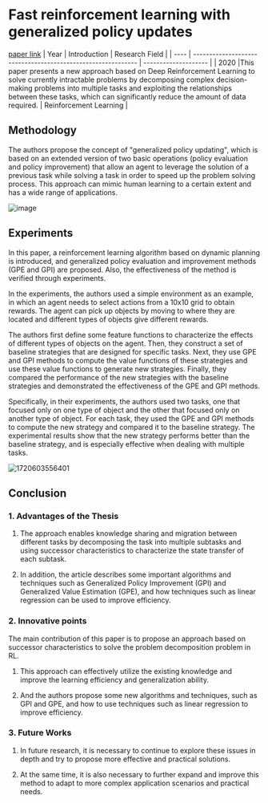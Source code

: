 # Fast reinforcement learning with generalized policy updates
[paper link](https://www.pnas.org/doi/epdf/10.1073/pnas.1907370117) 
| Year | Introduction                                                         | Research Field                 |
| ---- | ------------------------------------------------------------ | -------------------- |
| 2020 |This paper presents a new approach based on Deep Reinforcement Learning to solve currently intractable problems by decomposing complex decision-making problems into multiple tasks and exploiting the relationships between these tasks, which can significantly reduce the amount of data required.          | Reinforcement Learning          |

## Methodology
 The authors propose the concept of "generalized policy updating", which is based on an extended version of two basic operations (policy evaluation and policy improvement) that allow an agent to leverage the solution of a previous task while solving a task in order to speed up the problem solving process. This approach can mimic human learning to a certain extent and has a wide range of applications.

  ![image](https://github.com/Zhang-Bocheng/paper-reading/assets/160409071/d0fe7df5-7895-4032-a8a4-7b61a2909e7a)

## Experiments
  In this paper, a reinforcement learning algorithm based on dynamic planning is introduced, and generalized policy evaluation and improvement methods (GPE and GPI) are proposed. Also, the effectiveness of the method is verified through experiments.

In the experiments, the authors used a simple environment as an example, in which an agent needs to select actions from a 10x10 grid to obtain rewards. The agent can pick up objects by moving to where they are located and different types of objects give different rewards. 

The authors first define some feature functions to characterize the effects of different types of objects on the agent. Then, they construct a set of baseline strategies that are designed for specific tasks. Next, they use GPE and GPI methods to compute the value functions of these strategies and use these value functions to generate new strategies. Finally, they compared the performance of the new strategies with the baseline strategies and demonstrated the effectiveness of the GPE and GPI methods.

Specifically, in their experiments, the authors used two tasks, one that focused only on one type of object and the other that focused only on another type of object. For each task, they used the GPE and GPI methods to compute the new strategy and compared it to the baseline strategy. The experimental results show that the new strategy performs better than the baseline strategy, and is especially effective when dealing with multiple tasks.

![1720603556401](https://github.com/Zhang-Bocheng/paper-reading/assets/160409071/b50268c8-89fa-4c0b-bf98-431c30a5ab46)

## Conclusion

### 1. Advantages of the Thesis
  1. The approach enables knowledge sharing and migration between different tasks by decomposing the task into multiple subtasks and using successor characteristics to characterize the state transfer of each subtask.
  
  2. In addition, the article describes some important algorithms and techniques such as Generalized Policy Improvement (GPI) and Generalized Value Estimation (GPE), and how techniques such as linear regression can be used to improve efficiency.
 
### 2. Innovative points
The main contribution of this paper is to propose an approach based on successor characteristics to solve the problem decomposition problem in RL. 

  1. This approach can effectively utilize the existing knowledge and improve the learning efficiency and generalization ability.

  2. And the authors propose some new algorithms and techniques, such as GPI and GPE, and how to use techniques such as linear regression to improve efficiency.

### 3. Future Works
  1. In future research, it is necessary to continue to explore these issues in depth and try to propose more effective and practical solutions.
  
  2. At the same time, it is also necessary to further expand and improve this method to adapt to more complex application scenarios and practical needs.

